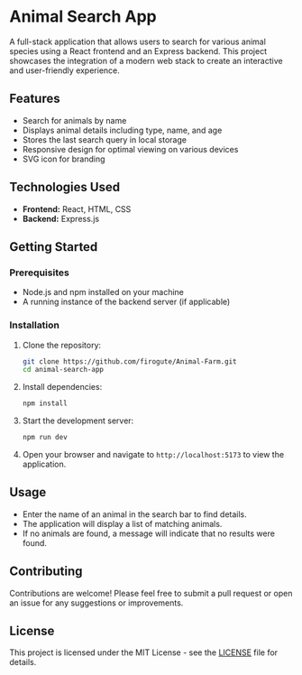 # Animal Search App

A full-stack application that allows users to search for various animal species using a React frontend and an Express backend. This project showcases the integration of a modern web stack to create an interactive and user-friendly experience.

## Features

- Search for animals by name
- Displays animal details including type, name, and age
- Stores the last search query in local storage
- Responsive design for optimal viewing on various devices
- SVG icon for branding

## Technologies Used

- **Frontend:** React, HTML, CSS
- **Backend:** Express.js

## Getting Started

### Prerequisites

- Node.js and npm installed on your machine
- A running instance of the backend server (if applicable)

### Installation

1. Clone the repository:

   ```bash
   git clone https://github.com/firogute/Animal-Farm.git
   cd animal-search-app
   ```

2. Install dependencies:

   ```bash
   npm install
   ```

3. Start the development server:

   ```bash
   npm run dev
   ```

4. Open your browser and navigate to `http://localhost:5173` to view the application.

## Usage

- Enter the name of an animal in the search bar to find details.
- The application will display a list of matching animals.
- If no animals are found, a message will indicate that no results were found.

## Contributing

Contributions are welcome! Please feel free to submit a pull request or open an issue for any suggestions or improvements.

## License

This project is licensed under the MIT License - see the [LICENSE](LICENSE) file for details.
